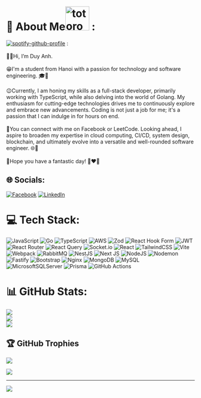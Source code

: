 # 💫 About Me<img src="https://emoji.gg/assets/emoji/9085-totoro.png" width="64px" height="64px" alt="totoro"> : 
[![spotify-github-profile](https://spotify-github-profile.vercel.app/api/view?uid=31tsszeyy7cbfka7lhcaxpgw3a4u&cover_image=true&theme=novatorem&bar_color=74a7fe&bar_color_cover=false)](https://github.com/kittinan/spotify-github-profile) :\
<br>👨‍💻Hi, I’m Duy Anh.<br>
<br>😁I'm a student from Hanoi with a passion for technology and software engineering. 🎓👾<br>
<br>😉Currently, I am honing my skills as a full-stack developer, primarily working with TypeScript, while also delving into the world of Golang. My enthusiasm for cutting-edge technologies drives me to continuously explore and embrace new advancements. Coding is not just a job for me; it's a passion that I can indulge in for hours on end.<br>
<br>💌You can connect with me on Facebook or LeetCode. Looking ahead, I aspire to broaden my expertise in cloud computing, CI/CD, system design, blockchain, and ultimately evolve into a versatile and well-rounded software engineer. 🌐🚀<br>
<br>🥺Hope you have a fantastic day! 🐳❤️🌸


## 🌐 Socials:
[![Facebook](https://img.shields.io/badge/Facebook-%231877F2.svg?logo=Facebook&logoColor=white)](https://facebook.com/danhvuvu192) [![LinkedIn](https://img.shields.io/badge/LinkedIn-%230077B5.svg?logo=linkedin&logoColor=white)](https://linkedin.com/in/vu-duy-anh-88a760256/) 

# 💻 Tech Stack:
![JavaScript](https://img.shields.io/badge/javascript-%23323330.svg?style=flat-square&logo=javascript&logoColor=%23F7DF1E) ![Go](https://img.shields.io/badge/go-%2300ADD8.svg?style=flat-square&logo=go&logoColor=white) ![TypeScript](https://img.shields.io/badge/typescript-%23007ACC.svg?style=flat-square&logo=typescript&logoColor=white) ![AWS](https://img.shields.io/badge/AWS-%23FF9900.svg?style=flat-square&logo=amazon-aws&logoColor=white) ![Zod](https://img.shields.io/badge/zod-%233068b7.svg?style=flat-square&logo=zod&logoColor=white) ![React Hook Form](https://img.shields.io/badge/React%20Hook%20Form-%23EC5990.svg?style=flat-square&logo=reacthookform&logoColor=white) ![JWT](https://img.shields.io/badge/JWT-black?style=flat-square&logo=JSON%20web%20tokens) ![React Router](https://img.shields.io/badge/React_Router-CA4245?style=flat-square&logo=react-router&logoColor=white) ![React Query](https://img.shields.io/badge/-React%20Query-FF4154?style=flat-square&logo=react%20query&logoColor=white) ![Socket.io](https://img.shields.io/badge/Socket.io-black?style=flat-square&logo=socket.io&badgeColor=010101) ![React](https://img.shields.io/badge/react-%2320232a.svg?style=flat-square&logo=react&logoColor=%2361DAFB) ![TailwindCSS](https://img.shields.io/badge/tailwindcss-%2338B2AC.svg?style=flat-square&logo=tailwind-css&logoColor=white) ![Vite](https://img.shields.io/badge/vite-%23646CFF.svg?style=flat-square&logo=vite&logoColor=white) ![Webpack](https://img.shields.io/badge/webpack-%238DD6F9.svg?style=flat-square&logo=webpack&logoColor=black) ![RabbitMQ](https://img.shields.io/badge/rabbitmq-FF6600?style=flat-square&logo=rabbitmq&logoColor=white) ![NestJS](https://img.shields.io/badge/nestjs-%23E0234E.svg?style=flat-square&logo=nestjs&logoColor=white) ![Next JS](https://img.shields.io/badge/Next-black?style=flat-square&logo=next.js&logoColor=white) ![NodeJS](https://img.shields.io/badge/node.js-6DA55F?style=flat-square&logo=node.js&logoColor=white) ![Nodemon](https://img.shields.io/badge/NODEMON-%23323330.svg?style=flat-square&logo=nodemon&logoColor=%BBDEAD) ![Fastify](https://img.shields.io/badge/fastify-%23000000.svg?style=flat-square&logo=fastify&logoColor=white) ![Bootstrap](https://img.shields.io/badge/bootstrap-%238511FA.svg?style=flat-square&logo=bootstrap&logoColor=white) ![Nginx](https://img.shields.io/badge/nginx-%23009639.svg?style=flat-square&logo=nginx&logoColor=white) ![MongoDB](https://img.shields.io/badge/MongoDB-%234ea94b.svg?style=flat-square&logo=mongodb&logoColor=white) ![MySQL](https://img.shields.io/badge/mysql-4479A1.svg?style=flat-square&logo=mysql&logoColor=white) ![MicrosoftSQLServer](https://img.shields.io/badge/Microsoft%20SQL%20Server-CC2927?style=flat-square&logo=microsoft%20sql%20server&logoColor=white) ![Prisma](https://img.shields.io/badge/Prisma-3982CE?style=flat-square&logo=Prisma&logoColor=white) ![GitHub Actions](https://img.shields.io/badge/github%20actions-%232671E5.svg?style=flat-square&logo=githubactions&logoColor=white)
# 📊 GitHub Stats:
![](https://github-readme-stats.vercel.app/api?username=xinchaoduyanh&theme=dark&hide_border=false&include_all_commits=false&count_private=false)<br/>
![](https://github-readme-streak-stats.herokuapp.com/?user=xinchaoduyanh&theme=dark&hide_border=false)<br/>
![](https://github-readme-stats.vercel.app/api/top-langs/?username=xinchaoduyanh&theme=dark&hide_border=false&include_all_commits=false&count_private=false&layout=compact)

## 🏆 GitHub Trophies
![](https://github-profile-trophy.vercel.app/?username=xinchaoduyanh&theme=radical&no-frame=false&no-bg=true&margin-w=4)


![](https://quotes-github-readme.vercel.app/api?type=vetical&theme=radical)

---
[![](https://visitcount.itsvg.in/api?id=xinchaoduyanh&icon=0&color=0)](https://visitcount.itsvg.in)

<!-- Proudly created with GPRM ( https://gprm.itsvg.in ) -->
